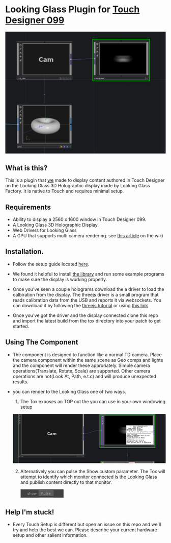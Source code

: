 # Looking Glass Plugin for [Touch Designer 099](https://www.derivative.ca/)

![](images/header.png)

## What is this?
This is a plugin that [we](https://www.besidedigital.com/) made to display content authored in Touch Designer on the Looking Glass 3D Holographic display made by Looking Glass Factory. It is native to Touch and requires minimal setup.

## Requirements
* Ability to display a 2560 x 1600 window in Touch Designer 099.
* A Looking Glass 3D Holographic Display.
* Web Drivers for Looking Glass
* A GPU that supports multi camera rendering. see [this article](https://docs.derivative.ca/Multi-Camera_Rendering) on the wiki



## Installation. 
* Follow the setup guide located [here](https://docs.lookingglassfactory.com/).

* We found it helpful to install [the library](https://docs.lookingglassfactory.com/Gettingstarted/library/) and run some example programs to make sure the display is working properly.

* Once you've seen a couple holograms download the a driver to load the calbiration from the display. The threejs driver is a small program that reads calibration data from the USB and reports it via websockets. You can download it by following the [threejs tutorial](https://docs.lookingglassfactory.com/Three/guide/) or using [this link](http://look.glass/threejsdriver)

* Once you've got the driver and the display connected clone this repo and import the latest build from the tox directory into your patch to get started.



## Using The Component

* The component is designed to function like a normal TD camera. Place the camera component within the same scene as Geo comps and lights and the component will render these approriately. Simple camera operations(Translate, Rotate, Scale) are supported. Other camera operations are not(Look At, Path, e.t.c) and will produce unexpected results.
* you can render to the Looking Glass one of two ways. 
    1. The Tox exposes an TOP out the you can use in your own windowing setup


    ![](images/info.png)


    2. Alternatively you can pulse the Show custom parameter. The Tox will attempt to identify which monitor connected is the Looking Glass and publish content directly to that monitor.

        ![](images/show_btn.png)


## Help I'm stuck!

* Every Touch Setup is different but open an issue on this repo and we'll try and help the best we can. Please describe your current hardware setup and other salient information. 


